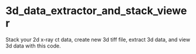 # 3d_data_extractor_and_stack_viewer
Stack your 2d x-ray ct data, create new 3d tiff file, extract 3d data, and view 3d data with this code.

